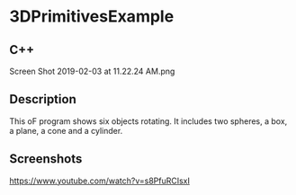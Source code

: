 # 3DPrimitivesExample
## C++
Screen Shot 2019-02-03 at 11.22.24 AM.png

## Description
This oF program shows six objects rotating. It includes two spheres, a box, a plane, a cone and a cylinder.

## Screenshots
https://www.youtube.com/watch?v=s8PfuRCIsxI
